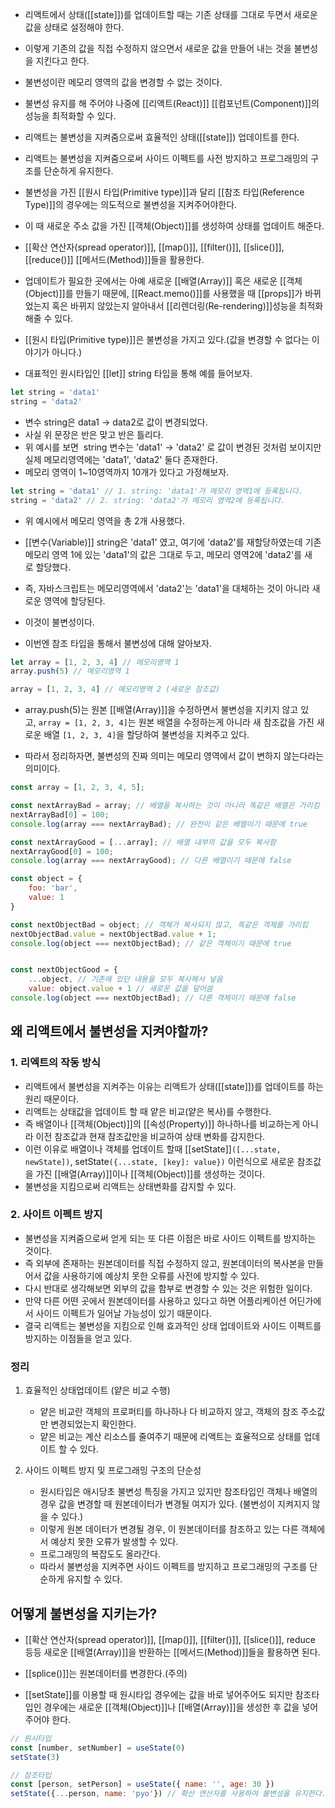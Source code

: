 - 리액트에서 상태([[state]])를 업데이트할 때는 기존 상태를 그대로 두면서 새로운 값을 상태로 설정해야 한다.
- 이렇게 기존의 값을 직접 수정하지 않으면서 새로운 값을 만들어 내는 것을 불변성을 지킨다고 한다.

- 불변성이란 메모리 영역의 값을 변경할 수 없는 것이다.
- 불변성 유지를 해 주어야 나중에 [[리액트(React)]] [[컴포넌트(Component)]]의 성능을 최적화할 수 있다.

- 리액트는 불변성을 지켜줌으로써 효율적인 상태([[state]]) 업데이트를 한다.
- 리액트는 불변성을 지켜줌으로써 사이드 이펙트를 사전 방지하고 프로그래밍의 구조를 단순하게 유지한다.

- 불변성을 가진 [[원시 타입(Primitive type)]]과 달리 [[참조 타입(Reference Type)]]의 경우에는 의도적으로 불변성을 지켜주어야한다. 

- 이 때 새로운 주소 값을 가진 [[객체(Object)]]를 생성하여 상태를 업데이트 해준다.
- [[확산 연산자(spread operator)]], [[map()]], [[filter()]], [[slice()]], [[reduce()]] [[메서드(Method)]]들을 활용한다.

- 업데이트가 필요한 곳에서는 아예 새로운 [[배열(Array)]] 혹은 새로운 [[객체(Object)]]를 만들기 때문에, [[React.memo()]]를 사용했을 때 [[props]]가 바뀌었는지 혹은 바뀌지 않았는지 알아내서 [[리렌더링(Re-rendering)]]성능을 최적화해줄 수 있다.

- [[원시 타입(Primitive type)]]은 불변성을 가지고 있다.(값을 변경할 수 없다는 이야기가 아니다.)
- 대표적인 원시타입인 [[let]] string 타입을 통해 예를 들어보자.

```javascript
let string = 'data1' 
string = 'data2'
```

- 변수 string은 data1 -> data2로 값이 변경되었다.
- 사실 위 문장은 반은 맞고 반은 틀리다.
- 위 예시를 보면  string 변수는 'data1' → 'data2' 로 값이 변경된 것처럼 보이지만 실제 메모리영역에는 'data1', 'data2' 둘다 존재한다.
- 메모리 영역이 1~10영역까지 10개가 있다고 가정해보자.

```javascript
let string = 'data1' // 1. string: 'data1'가 메모리 영역1에 등록됩니다. 
string = 'data2' // 2. string: 'data2'가 메모리 영역2에 등록됩니다.
```

- 위 예시에서 메모리 영역을 총 2개 사용했다.
- [[변수(Variable)]] string은 'data1' 였고, 여기에 'data2'를 재할당하였는데 기존 메모리 영역 1에 있는 'data1'의 값은 그대로 두고, 메모리 영역2에 'data2'를 새로 할당했다.
- 즉, 자바스크립트는 메모리영역에서 'data2'는 'data1'을 대체하는 것이 아니라 새로운 영역에 할당된다.
- 이것이 불변성이다.

- 이번엔 참조 타입을 통해서 불변성에 대해 알아보자.

```javascript
let array = [1, 2, 3, 4] // 메모리영역 1
array.push(5) // 메모리영역 1 

array = [1, 2, 3, 4] // 메모리영역 2 (새로운 참조값)
```

- array.push(5)는 원본 [[배열(Array)]]을 수정하면서 불변성을 지키지 않고 있고, `array = [1, 2, 3, 4]`는 원본 배열을 수정하는게 아니라 새 참조값을 가진 새로운 배열 `[1, 2, 3, 4]`을 할당하여 불변성을 지켜주고 있다.

- 따라서 정리하자면, 불변성의 진짜 의미는 메모리 영역에서 값이 변하지 않는다라는 의미이다.

```jsx
const array = [1, 2, 3, 4, 5];

const nextArrayBad = array; // 배열을 복사하는 것이 아니라 똑같은 배열은 가리킴
nextArrayBad[0] = 100;
console.log(array === nextArrayBad); // 완전이 같은 배열이기 때문에 true

const nextArrayGood = [...array]; // 배열 내부의 값을 모두 복사함
nextArrayGood[0] = 100;
console.log(array === nextArrayGood); // 다른 배열이기 때문에 false

const object = {
	foo: 'bar',
	value: 1
}

const nextObjectBad = object; // 객체가 복사되지 않고, 똑같은 객체를 가리킴
nextObjectBad.value = nextObjectBad.value + 1;
console.log(object === nextObjectBad); // 같은 객체이기 때문에 true


const nextObjectGood = {
	...object, // 기존에 있던 내용을 모두 복사해서 넣음
	value: object.value + 1 // 새로운 값을 덮어씀
console.log(object === nextObjectBad); // 다른 객체이기 때문에 false
```

## 왜 리액트에서 불변성을 지켜야할까?

### 1. 리엑트의 작동 방식
- 리액트에서 불변성을 지켜주는 이유는 리액트가 상태([[state]])를 업데이트를 하는 원리 때문이다.
- 리액트는 상태값을 업데이트 할 때 얕은 비교(얕은 복사)를 수행한다. 
- 즉 배열이나 [[객체(Object)]]의 [[속성(Property)]] 하나하나를 비교하는게 아니라 이전 참조값과 현재 참조값만을 비교하여 상태 변화를 감지한다. 
- 이런 이유로 배열이나 객체를 업데이트 할때 [[setState]]`([...state, newState])`, setState`({...state, [key]: value})` 이런식으로 새로운 참조값을 가진 [[배열(Array)]]이나 [[객체(Object)]]를 생성하는 것이다.
- 불변성을 지킴으로써 리액트는 상태변화를 감지할 수 있다.

### 2. 사이트 이펙트 방지
- 불변성을 지켜줌으로써 얻게 되는 또 다른 이점은 바로 사이드 이펙트를 방지하는 것이다. 
- 즉 외부에 존재하는 원본데이터를 직접 수정하지 않고, 원본데이터의 복사본을 만들어서 값을 사용하기에 예상치 못한 오류를 사전에 방지할 수 있다.
- 다시 반대로 생각해보면 외부의 값을 함부로 변경할 수 있는 것은 위험한 일이다.
- 만약 다른 어떤 곳에서 원본데이터를 사용하고 있다고 하면 어플리케이션 어딘가에서 사이드 이펙트가 일어날 가능성이 있기 때문이다. 
- 결국 리액트는 불변성을 지킴으로 인해 효과적인 상태 업데이트와 사이드 이펙트를 방지하는 이점들을 얻고 있다.

### 정리

1. 효율적인 상태업데이트 (얕은 비교 수행)
	- 얕은 비교란 객체의 프로퍼티를 하나하나 다 비교하지 않고, 객체의 참조 주소값만 변경되었는지 확인한다.
	- 얕은 비교는 계산 리소스를 줄여주기 때문에 리액트는 효율적으로 상태를 업데이트 할 수 있다.

2. 사이드 이펙트 방지 및 프로그래밍 구조의 단순성
	- 원시타입은 애시당초 불변성 특징을 가지고 있지만 참조타입인 객체나 배열의 경우 값을 변경할 때 원본데이터가 변경될 여지가 있다. (불변성이 지켜지지 않을 수 있다.)
	- 이렇게 원본 데이터가 변경될 경우, 이 원본데이터를 참조하고 있는 다른 객체에서 예상치 못한 오류가 발생할 수 있다. 
	- 프로그래밍의 복잡도도 올라간다.
	- 따라서 불변성을 지켜주면 사이드 이펙트를 방지하고 프로그래밍의 구조를 단순하게 유지할 수 있다.

## 어떻게 불변성을 지키는가?

- [[확산 연산자(spread operator)]], [[map()]], [[filter()]], [[slice()]], reduce 등등 새로운 [[배열(Array)]]을 반환하는 [[메서드(Method)]]들을 활용하면 된다.
* [[splice()]]는 원본데이터를 변경한다.(주의)

- [[setState]]를 이용할 때 원시타입 경우에는 값을 바로 넣어주어도 되지만 참조타입인 경우에는 새로운 [[객체(Object)]]나 [[배열(Array)]]을 생성한 후 값을 넣어주어야 한다.

```javascript
// 원시타입
const [number, setNumber] = useState(0)
setState(3)

// 참조타입
const [person, setPerson] = useState({ name: '', age: 30 })
setState({...person, name: 'pyo'}) // 확산 연산자를 사용하여 불변성을 유지한다.
```




